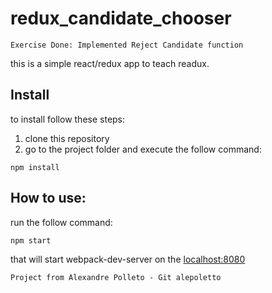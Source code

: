 
# redux_candidate_chooser


```
Exercise Done: Implemented Reject Candidate function
```

this is a simple react/redux app to teach readux.

## Install
to install follow these steps:

1. clone this repository
2. go to the project folder and execute the follow command:

```
npm install
```

## How to use:

run the follow command:

```
npm start
```

that will start webpack-dev-server on the [localhost:8080](http://localhost:8080)

```
Project from Alexandre Polleto - Git alepoletto
```